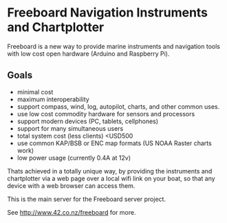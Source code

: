 Freeboard Navigation Instruments and Chartplotter
=================================================

Freeboard is a new way to provide marine instruments and navigation tools with low cost open hardware (Arduino and Raspberry Pi).

Goals
-----

 * minimal cost
 * maximum interoperability
 * support compass, wind, log, autopilot, charts, and other common uses.
 * use low cost commodity hardware for sensors and processors
 * support modern devices (PC, tablets, cellphones)
 * support for many simultaneous users
 * total system cost (less clients) <USD500
 * use common KAP/BSB or ENC map formats (US NOAA Raster charts work)
 * low power usage (currently 0.4A at 12v)

Thats achieved in a totally unique way, by providing the instruments and chartplotter via a web page over a local wifi link on your boat, so that any device with a web browser can access them.

This is the main server for the Freeboard server project.  

See http://www.42.co.nz/freeboard for more.